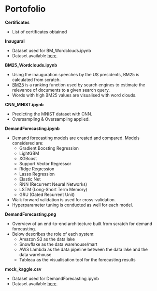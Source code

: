 # Portofolio

**Certificates**
- List of certificates obtained

**Inaugural**
- Dataset used for BM_Wordclouds.ipynb
- Dataset available [here](https://www.presidency.ucsb.edu/documents/presidential-documents-archive-guidebook/inaugural-addresses).

**BM25_Wordclouds.ipynb**
- Using the inauguration speeches by the US presidents, BM25 is calculated from scratch.
- [BM25](https://en.wikipedia.org/wiki/Okapi_BM25) is a ranking function used by search engines to estimate the relevance of documents to a given search query.
- Words with high BM25 values are visualised with word clouds.

**CNN_MNIST.ipynb**
- Predicting the MNIST dataset with CNN.
- Oversampling & Oversampling applied.

**DemandForecasting.ipynb**
- Demand forecasting models are created and compared. Models considered are:
  - Gradient Boosting Regression
  - LightGBM
  - XGBoost
  - Support Vector Regressor
  - Ridge Regression
  - Lasso Regression
  - Elastic Net
  - RNN (Recurrent Neural Networks)
  - LSTM (Long-Short Term Memory)
  - GRU (Gated Recurrent Unit)
- Walk forward validation is used for cross-validation.
- Hyperparameter tuning is conducted as well for each model.

**DemandForecasting.png**
- Overview of an end-to-end architecture built from scratch for demand forecasting.
- Below describes the role of each system:
  - Amazon S3 as the data lake
  - Snowflake as the data warehouse/mart
  - AWS Lambda as the data pipeline between the data lake and the data warehouse
  - Tableau as the visualisation tool for the forecasting results

**mock_kaggle.csv**
- Dataset used for DemandForecasting.ipynb
- Dataset available [here](https://www.kaggle.com/code/muhamdsalem/retail-salestime-series-analysis/input).
